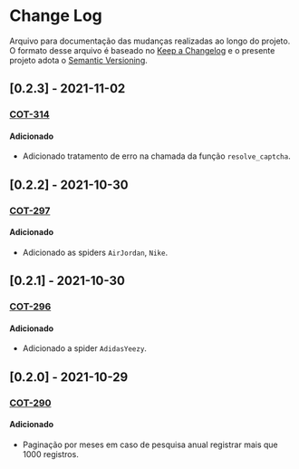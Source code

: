 # Change Log
Arquivo para documentação das mudanças realizadas ao longo do projeto. O formato desse arquivo é baseado no [Keep a Changelog](http://keepachangelog.com/)
e o presente projeto adota o [Semantic Versioning](http://semver.org/).

## [0.2.3] - 2021-11-02
### [COT-314](https://ecoanalytics.atlassian.net/browse/COT-314) 
#### Adicionado
- Adicionado tratamento de erro na chamada da função `resolve_captcha`.

## [0.2.2] - 2021-10-30
### [COT-297](https://ecoanalytics.atlassian.net/browse/COT-297) 
#### Adicionado
- Adicionado as spiders `AirJordan`, `Nike`.

## [0.2.1] - 2021-10-30
### [COT-296](https://ecoanalytics.atlassian.net/browse/COT-296) 
#### Adicionado
- Adicionado a spider `AdidasYeezy`.

## [0.2.0] - 2021-10-29
### [COT-290](https://ecoanalytics.atlassian.net/browse/COT-290) 
#### Adicionado
- Paginação por meses em caso de pesquisa anual registrar mais que 1000 registros.